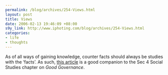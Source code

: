 ```yaml
--- 
permalink: /blog/archives/254-Views.html
layout: post
title: Views
date: 2006-02-13 19:46:09 +08:00
s9y_link: http://www.iphoting.com/blog/archives/254-Views.html
categories: 
- life
- thoughts
---
```

<p class="break"><p>As of all ways of gaining knowledge, counter facts should always be studies with the &#8216;facts&#8217;. As such, <a onclick="_gaq.push(['_trackPageview', '/extlink/singabloodypore.civiblog.org/blog/_archives/2006/2/12/1756846.html']);"  href="http://singabloodypore.civiblog.org/blog/_archives/2006/2/12/1756846.html">this article</a> is a good companion to the Sec 4 Social Studies chapter on <i>Good Governance</i>.</p></p>
